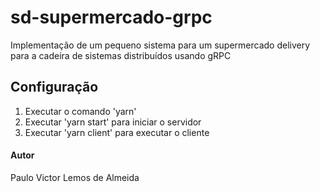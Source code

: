 # sd-supermercado-grpc
Implementação de um pequeno sistema para um supermercado delivery para a cadeira de sistemas distribuídos usando gRPC

## Configuração
1. Executar o comando 'yarn'
2. Executar 'yarn start' para iniciar o servidor
3. Executar 'yarn client' para executar o cliente 

#### Autor
Paulo Victor Lemos de Almeida